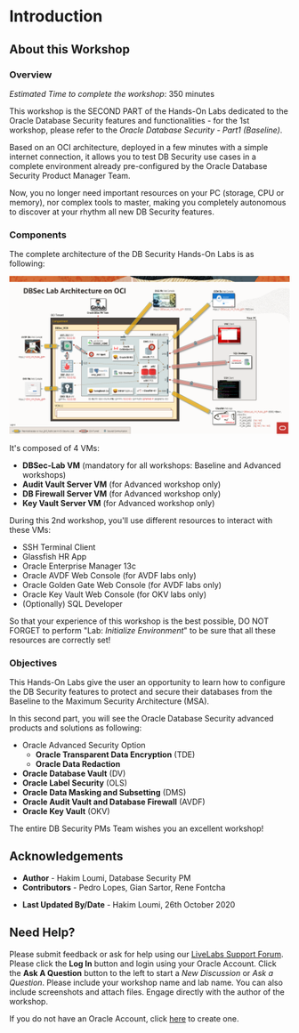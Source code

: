 # Introduction

## About this Workshop
### Overview
*Estimated Time to complete the workshop*: 350 minutes

This workshop is the SECOND PART of the Hands-On Labs dedicated to the Oracle Database Security features and functionalities - for the 1st workshop, please refer to the *Oracle Database Security - Part1 (Baseline)*.

Based on an OCI architecture, deployed in a few minutes with a simple internet connection, it allows you to test DB Security use cases in a complete environment already pre-configured by the Oracle Database Security Product Manager Team.

Now, you no longer need important resources on your PC (storage, CPU or memory), nor complex tools to master, making you completely autonomous to discover at your rhythm all new DB Security features.

### Components
The complete architecture of the DB Security Hands-On Labs is as following:

  ![](./images/dbseclab-v3-archi.png)

It's composed of 4 VMs:
  - **DBSec-Lab VM** (mandatory for all workshops: Baseline and Advanced workshops)
  - **Audit Vault Server VM** (for Advanced workshop only)
  - **DB Firewall Server VM** (for Advanced workshop only)
  - **Key Vault Server VM** (for Advanced workshop only)

During this 2nd workshop, you'll use different resources to interact with these VMs:
  - SSH Terminal Client
  - Glassfish HR App
  - Oracle Enterprise Manager 13c
  - Oracle AVDF Web Console (for AVDF labs only)
  - Oracle Golden Gate Web Console (for AVDF labs only)
  - Oracle Key Vault Web Console (for OKV labs only)
  - (Optionally) SQL Developer

So that your experience of this workshop is the best possible, DO NOT FORGET to perform "Lab: *Initialize Environment*" to be sure that all these resources are correctly set!

### Objectives
This Hands-On Labs give the user an opportunity to learn how to configure the DB Security features to protect and secure their databases from the Baseline to the Maximum Security Architecture (MSA).

In this second part, you will see the Oracle Database Security advanced products and solutions as following:
- Oracle Advanced Security Option
    - **Oracle Transparent Data Encryption** (TDE)
    - **Oracle Data Redaction**
 - **Oracle Database Vault** (DV)
 - **Oracle Label Security** (OLS)
 - **Oracle Data Masking and Subsetting** (DMS)
 - **Oracle Audit Vault and Database Firewall** (AVDF)
 - **Oracle Key Vault** (OKV)

The entire DB Security PMs Team wishes you an excellent workshop!

## Acknowledgements
- **Author** - Hakim Loumi, Database Security PM
- **Contributors** - Pedro Lopes, Gian Sartor, Rene Fontcha
* **Last Updated By/Date** - Hakim Loumi, 26th October 2020

## Need Help?
Please submit feedback or ask for help using our [LiveLabs Support Forum](https://community.oracle.com/tech/developers/categories/livelabsdiscussions). Please click the **Log In** button and login using your Oracle Account. Click the **Ask A Question** button to the left to start a *New Discussion* or *Ask a Question*.  Please include your workshop name and lab name.  You can also include screenshots and attach files.  Engage directly with the author of the workshop.

If you do not have an Oracle Account, click [here](https://profile.oracle.com/myprofile/account/create-account.jspx) to create one.
